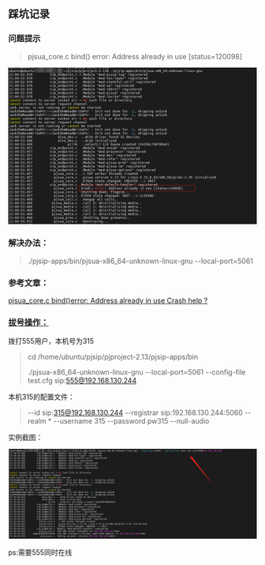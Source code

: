 ## 踩坑记录

### 问题提示

>  pjsua_core.c  bind() error: Address already in use [status=120098]

![image-20221229210126395](pjsip使用记录.assets/image-20221229210126395.png)

### 解决办法：

> ./pjsip-apps/bin/pjsua-x86_64-unknown-linux-gnu --local-port=5061

### 参考文章：

[pjsua_core.c bind()error: Address already in use Crash help ?](https://www.spinics.net/lists/pjsip/msg04248.html)

### [拔号操作：](https://www.spinics.net/lists/pjsip/msg20671.html)

 拨打555用户，本机号为315

> cd /home/ubuntu/pjsip/pjproject-2.13/pjsip-apps/bin
>
> ./pjsua-x86_64-unknown-linux-gnu --local-port=5061 --config-file test.cfg sip:555@192.168.130.244

本机315的配置文件：

> --id sip:315@192.168.130.244
> --registrar sip:192.168.130.244:5060
> --realm *
> --username 315
> --password pw315
> --null-audio

实例截图：

![image-20221229211738949](pjsip使用记录.assets/image-20221229211738949.png)

ps:需要555同时在线